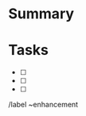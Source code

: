 # Summary
<!--- Summarize the information of the feature request -->


# Tasks
<!--- Tasks to accomplish the feature -->
* [ ]  
* [ ]  
* [ ]  


/label ~enhancement
